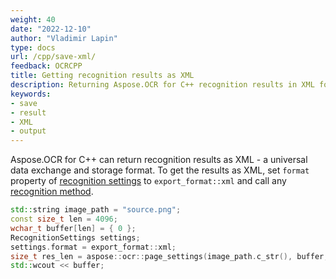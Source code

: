 ```yaml
---
weight: 40
date: "2022-12-10"
author: "Vladimir Lapin"
type: docs
url: /cpp/save-xml/
feedback: OCRCPP
title: Getting recognition results as XML
description: Returning Aspose.OCR for C++ recognition results in XML format.
keywords:
- save
- result
- XML
- output
---
```


Aspose.OCR for C++ can return recognition results as XML - a universal data exchange and storage format. To get the results as XML, set `format` property of [recognition settings](/ocr/cpp/settings/) to `export_format::xml` and call any [recognition method](/ocr/cpp/recognition/).

```cpp
std::string image_path = "source.png";
const size_t len = 4096;
wchar_t buffer[len] = { 0 };
RecognitionSettings settings;
settings.format = export_format::xml;
size_t res_len = aspose::ocr::page_settings(image_path.c_str(), buffer, len, settings);
std::wcout << buffer;
```

